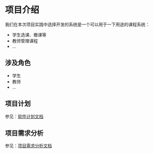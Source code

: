 # 项目介绍

我们在本次项目实践中选择开发的系统是一个可以用于一下用途的课程系统：

- 学生选课、撤课等
- 教师管理课程
- ...

## 涉及角色

- 学生
- 教师
- ...

## 项目计划

参见：[软件计划文档](./plan.md)

## 项目需求分析

参见：[项目需求分析文档](./requirement-analysis.md)
